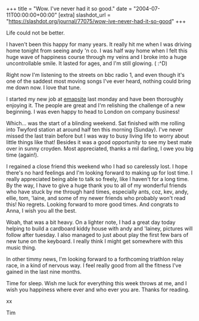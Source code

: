 +++
title = "Wow. I've never had it so good."
date = "2004-07-11T00:00:00+00:00"
[extra]
slashdot_url = "https://slashdot.org/journal/77075/wow-ive-never-had-it-so-good"
+++

<p>Life could not be better.</p>
<p>I haven't been this happy for many years. It really hit me when I was driving home tonight from seeing andy 'n co. I was half way home when I felt this huge wave of happiness course through my veins and I broke into a huge uncontrollable smile. It lasted for ages, and I'm still glowing.   (<nobr> </nobr>:^D)</p>
<p>Right now I'm listening to the streets on bbc radio 1, and even though it's one of the saddest most moving songs I've ever heard, nothing could bring me down now. I love that tune.</p>
<p>I started my new job at <a href="http://www.emapsite.com/">emapsite</a> last monday and have been thoroughly enjoying it. The people are great and I'm relishing the challenge of a new beginning. I was even happy to head to London on company business!</p>
<p>Which... was the start of a blinding weekend. Sat finished with me rolling into Twyford station at around half ten this morning (Sunday). I've never missed the last train before but I was way to busy living life to worry about little things like that! Besides it was a good opportunity to see my best mate over in sunny croyden. Most appreciated, thanks a mil darling, I owe you big time (again!).</p>
<p>I regained a close friend this weekend who I had so carelessly lost. I hope there's no hard feelings and I'm looking forward to making up for lost time. I really appreciated being able to talk so freely, like I haven't for a long time. By the way, I have to give a huge thank you to all of my wonderful friends who have stuck by me through hard times, especially ants, coz, kev, andy, ellie, tom, 'laine, and some of my newer friends who probably won't read this! No regrets. Looking forward to more good times. And congrats to Anna, I wish you all the best.</p>
<p>Woah, that was a bit heavy. On a lighter note, I had a great day today helping to build a cardboard kiddy house with andy and 'lainey, pictures will follow after tuesday. I also managed to just about play the first few bars of new tune on the keyboard. I really think I might get somewhere with this music thing.</p>
<p>In other timmy news, I'm looking forward to a forthcoming triathlon relay race, in a kind of nervous way. I feel really good from all the fitness I've gained in the last nine months.</p>
<p>Time for sleep. Wish me luck for everything this week throws at me, and I wish you happiness where ever and who ever you are. Thanks for reading.</p>
<p>xx</p>
<p>Tim</p>

